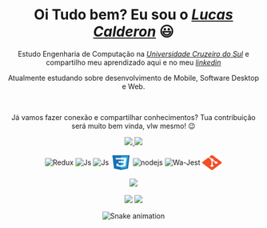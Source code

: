 <div>
  <h1 align="center">Oi Tudo bem? Eu sou o <a href="https://lucas8calderon.github.io/Portfolio/"><i>Lucas Calderon</i></a> 😃️</h1>
  <p align="center">Estudo Engenharia de Computação na <a href="https://bityli.com/xuaEt"><i>Universidade Cruzeiro do Sul</i></a> e compartilho meu aprendizado aqui e no meu  <a href="https://www.linkedin.com/in/lucas-calderon-9b2a941a6/"><i>linkedin</i></a><span> 
    
    
  <p align="center">Atualmente estudando sobre desenvolvimento de Mobile, Software Desktop e Web. </h2>
</div>

 
  </a><br>
  <p align="center">Já vamos fazer conexão e compartilhar conhecimentos? Tua contribuição será muito bem vinda, vlw mesmo! 😉️</h2>
</div>



<div align="center">
  <a href="https://github.com/lucas8calderon">
    <img height="150em" src="https://github-readme-stats.vercel.app/api?username=lucas8calderon&count_private=true&include_all_commits=true&show_icons=true&theme=dracula&hide_border=false&show_owner=true"/>
    <img height="150em" src="https://github-readme-stats.vercel.app/api/top-langs/?username=lucas8calderon&theme=dracula&hide_border=false&&layout=compact"/>
  </a>
</div>

<div align="center" valign="top"><br>
 
  <img align="center" alt="Redux" height="30" width="40" src="https://cdn.jsdelivr.net/gh/devicons/devicon/icons/csharp/csharp-original.svg">
  <img align="center" alt="Js" height="30" width="40" src="https://cdn.jsdelivr.net/gh/devicons/devicon/icons/java/java-original.svg">
  <img align="center" alt="Js" height="30" width="40" src="https://cdn.jsdelivr.net/gh/devicons/devicon/icons/kotlin/kotlin-original.svg">
  <img align="center" alt="CSS" height="30" width="40" src="https://raw.githubusercontent.com/devicons/devicon/master/icons/css3/css3-original.svg">
  <img align="center" alt="nodejs" height="30" width="40" src="https://cdn.jsdelivr.net/gh/devicons/devicon/icons/dot-net/dot-net-original-wordmark.svg">
  <img align="center" alt="Wa-Jest" height="30" width="40" src="https://cdn.jsdelivr.net/gh/devicons/devicon/icons/javascript/javascript-original.svg">
  <img align="center" alt="git" height="30" width="40" src="https://raw.githubusercontent.com/devicons/devicon/master/icons/git/git-original.svg">


  
</div><br>

<div align="center">
  <a href="https://wa.me/5511977844172" target="_blank"><img src="https://img.shields.io/badge/WhatsApp-25D366?style=for-the-badge&logo=whatsapp&logoColor=white" target="_blank"></a>

  <a href="https://www.linkedin.com/in/lucas-calderon-9b2a941a6/" target="_blank"><img src="https://img.shields.io/badge/-LinkedIn-%230077B5?style=for-the-badge&logo=linkedin&logoColor=white" target="_blank"></a> 
  <a href="mailto:lucas8calderon@hotmail.com"><img src="https://img.shields.io/badge/Microsoft_Outlook-0078D4?style=for-the-badge&logo=microsoft-outlook&logoColor=white" target="_blank"></a>
</div>

<div align="center">
  
  ![Snake animation](https://github.com/danielbped/danielbped/blob/output/github-contribution-grid-snake.svg)
  
</div>


